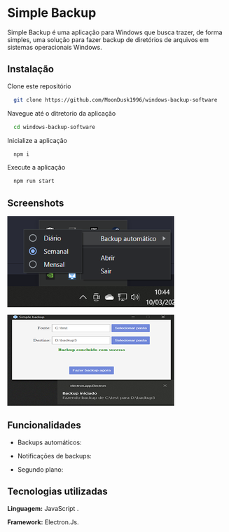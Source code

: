 
# Simple Backup

Simple Backup é uma aplicação para Windows que busca trazer, de forma simples, uma solução para fazer backup de diretórios de arquivos em sistemas operacionais Windows.


## Instalação

Clone este repositório

```bash
  git clone https://github.com/MoonDusk1996/windows-backup-software
```

Navegue até o ditretorio da aplicação

```bash
  cd windows-backup-software
```

Inicialize a aplicação

```bash
  npm i
```
Execute a aplicação

```bash
  npm run start
```

## Screenshots
![App Screenshot](./assets/BASS.png)

![App Screenshot](./assets/NSS.png)


## Funcionalidades

- Backups automáticos:

- Notificações de backups:

- Segundo plano:



## Tecnologias utilizadas

**Linguagem:** JavaScript .

**Framework:** Electron.Js.

